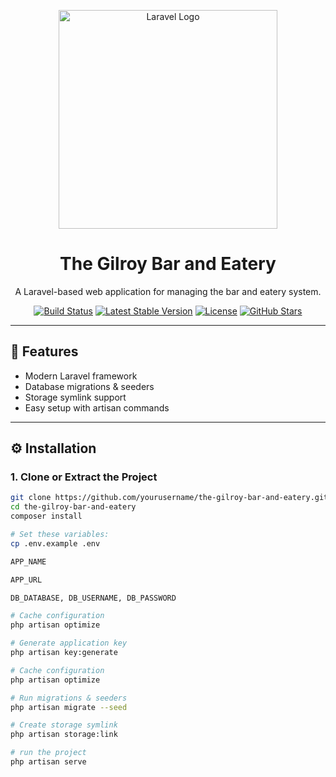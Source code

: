 <p align="center">
  <img src="https://raw.githubusercontent.com/laravel/art/master/logo-lockup/5%20SVG/2%20CMYK/1%20Full%20Color/laravel-logolockup-cmyk-red.svg" width="350" alt="Laravel Logo">
</p>

<h1 align="center">The Gilroy Bar and Eatery</h1>

<p align="center">
  A Laravel-based web application for managing the bar and eatery system.
</p>

<p align="center">
  <a href="https://github.com/laravel/framework/actions"><img src="https://github.com/laravel/framework/workflows/tests/badge.svg" alt="Build Status"></a>
  <a href="https://packagist.org/packages/laravel/framework"><img src="https://img.shields.io/packagist/v/laravel/framework" alt="Latest Stable Version"></a>
  <a href="https://packagist.org/packages/laravel/framework"><img src="https://img.shields.io/packagist/l/laravel/framework" alt="License"></a>
  <a href="https://github.com/yourusername/the-gilroy-bar-and-eatery/stargazers"><img src="https://img.shields.io/github/stars/yourusername/the-gilroy-bar-and-eatery?style=social" alt="GitHub Stars"></a>
</p>

---

## 🚀 Features
- Modern Laravel framework
- Database migrations & seeders
- Storage symlink support
- Easy setup with artisan commands

---

## ⚙️ Installation

### 1. Clone or Extract the Project
```bash
git clone https://github.com/yourusername/the-gilroy-bar-and-eatery.git
cd the-gilroy-bar-and-eatery
composer install

# Set these variables:
cp .env.example .env

APP_NAME

APP_URL

DB_DATABASE, DB_USERNAME, DB_PASSWORD

# Cache configuration
php artisan optimize

# Generate application key
php artisan key:generate

# Cache configuration
php artisan optimize

# Run migrations & seeders
php artisan migrate --seed

# Create storage symlink
php artisan storage:link

# run the project
php artisan serve
